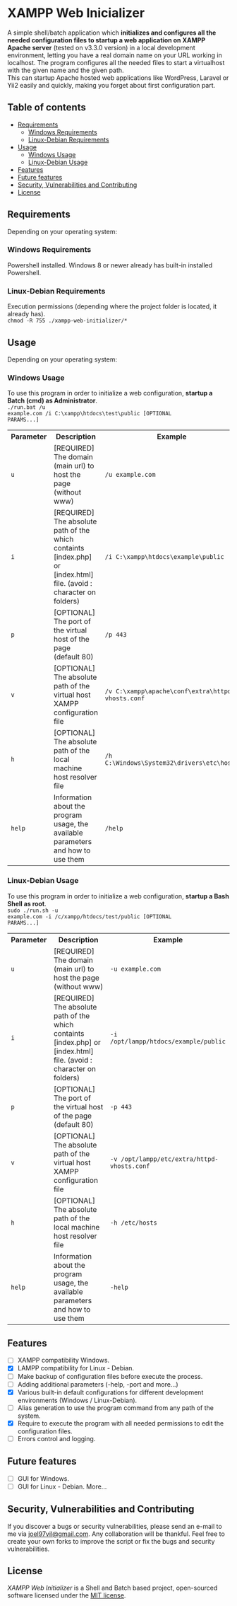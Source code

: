 # XAMPP Web Inicializer
A simple shell/batch application which **initializes and configures all the needed configuration files to startup a web application on XAMPP Apache server** (tested on v3.3.0 version) in a local development environment, letting you have a real domain name on your URL working in localhost. The program configures all the needed files to start a virtualhost with the given name and the given path.
<br />
This can startup Apache hosted web applications like WordPress, Laravel or Yii2 easily and quickly, making you forget about first configuration part.

## Table of contents
- [Requirements](#requirements)
    - [Windows Requirements](#windows-requirements)
    - [Linux-Debian Requirements](#linux-debian-requirements)
- [Usage](#usage)
    - [Windows Usage](#windows-usage)
    - [Linux-Debian Usage](#linux-debian-usage)
- [Features](#features)
- [Future features](#future-features)
- [Security, Vulnerabilities and Contributing](#security-vulnerabilities-and-contributing)
- [License](#license)

## Requirements
Depending on your operating system: 

### Windows Requirements
Powershell installed. Windows 8 or newer already has built-in installed Powershell.

### Linux-Debian Requirements
Execution permissions (depending where the project folder is located, it already has). <br />
<code>chmod -R 755 ./xampp-web-initializer/* </code>

## Usage
Depending on your operating system:

### Windows Usage
To use this program in order to initialize a web configuration, <b>startup a Batch (cmd) as Administrator</b>.
<br />
<code>./run.bat /u example.com /i C:\xampp\htdocs\test\public [OPTIONAL PARAMS...]</code>

<table>
    <tr>
        <th>Parameter</th>
        <th>Description</th>
        <th>Example</th>
    </tr>
    <tr>
        <td><code>u</code></td>
        <td>[REQUIRED] The domain (main url) to host the page (without www)</td>
        <td><code>/u example.com</code></td>
    </tr>
    <tr>
        <td><code>i</code></td>
        <td>[REQUIRED] The absolute path of the which containts [index.php] or [index.html] file. (avoid : character on folders)</td>
        <td><code>/i C:\xampp\htdocs\example\public</code></td>
    </tr>
    <tr>
        <td><code>p</code></td>
        <td>[OPTIONAL] The port of the virtual host of the page (default 80)</td>
        <td><code>/p 443</code></td>
    </tr>
    <tr>
        <td><code>v</code></td>
        <td>[OPTIONAL] The absolute path of the virtual host XAMPP configuration file</td>
        <td><code>/v C:\xampp\apache\conf\extra\httpd-vhosts.conf</code></td>
    </tr>
    <tr>
        <td><code>h</code></td>
        <td>[OPTIONAL] The absolute path of the local machine host resolver file</td>
        <td><code>/h C:\Windows\System32\drivers\etc\hosts</code></td>
    </tr>
    <tr>
        <td><code>help</code></td>
        <td>Information about the program usage, the available parameters and how to use them</td>
        <td><code>/help</code></td>
    </tr>
</table>

### Linux-Debian Usage
To use this program in order to initialize a web configuration, <b>startup a Bash Shell as root</b>.
<br />
<code>sudo ./run.sh -u example.com -i /c/xampp/htdocs/test/public [OPTIONAL PARAMS...]</code>

<table>
    <tr>
        <th>Parameter</th>
        <th>Description</th>
        <th>Example</th>
    </tr>
    <tr>
        <td><code>u</code></td>
        <td>[REQUIRED] The domain (main url) to host the page (without www)</td>
        <td><code>-u example.com</code></td>
    </tr>
    <tr>
        <td><code>i</code></td>
        <td>[REQUIRED] The absolute path of the which containts [index.php] or [index.html] file. (avoid : character on folders)</td>
        <td><code>-i /opt/lampp/htdocs/example/public</code></td>
    </tr>
    <tr>
        <td><code>p</code></td>
        <td>[OPTIONAL] The port of the virtual host of the page (default 80)</td>
        <td><code>-p 443</code></td>
    </tr>
    <tr>
        <td><code>v</code></td>
        <td>[OPTIONAL] The absolute path of the virtual host XAMPP configuration file</td>
        <td><code>-v /opt/lampp/etc/extra/httpd-vhosts.conf</code></td>
    </tr>
    <tr>
        <td><code>h</code></td>
        <td>[OPTIONAL] The absolute path of the local machine host resolver file</td>
        <td><code>-h /etc/hosts</code></td>
    </tr>
    <tr>
        <td><code>help</code></td>
        <td>Information about the program usage, the available parameters and how to use them</td>
        <td><code>-help</code></td>
    </tr>
</table>

## Features
- [ ] XAMPP compatibility Windows.
- [X] LAMPP compatibility for Linux - Debian.
- [ ] Make backup of configuration files before execute the process.
- [ ] Adding additional parameters (-help, -port and more...)
- [X] Various built-in default configurations for different development environments (Windows / Linux-Debian).
- [ ] Alias generation to use the program command from any path of the system.
- [X] Require to execute the program with all needed permissions to edit the configuration files.
- [ ] Errors control and logging.

## Future features
- [ ] GUI for Windows.
- [ ] GUI for Linux - Debian.
More...

## Security, Vulnerabilities and Contributing
If you discover a bugs or security vulnerabilities, please send an e-mail to me via [joel97vil@gmail.com](mailto:joel97vil@gmail.com). Any collaboration will be thankful.
Feel free to create your own forks to improve the script or fix the bugs and security vulnerabilities.

## License
<i>XAMPP Web Initializer</i> is a Shell and Batch based project, open-sourced software licensed under the [MIT license](https://opensource.org/licenses/MIT).
